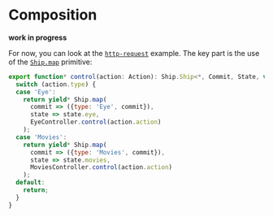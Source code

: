 # Composition
**work in progress**

For now, you can look at the [`http-request`](https://github.com/clarus/redux-ship/tree/master/examples/http-request) example. The key part is the use of the [`Ship.map`](https://clarus.github.io/redux-ship/docs/api.html) primitive:
```js
export function* control(action: Action): Ship.Ship<*, Commit, State, void> {
  switch (action.type) {
  case 'Eye':
    return yield* Ship.map(
      commit => ({type: 'Eye', commit}),
      state => state.eye,
      EyeController.control(action.action)
    );
  case 'Movies':
    return yield* Ship.map(
      commit => ({type: 'Movies', commit}),
      state => state.movies,
      MoviesController.control(action.action)
    );
  default:
    return;
  }
}
```
